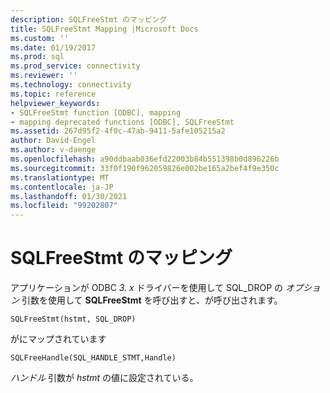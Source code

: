 ```yaml
---
description: SQLFreeStmt のマッピング
title: SQLFreeStmt Mapping |Microsoft Docs
ms.custom: ''
ms.date: 01/19/2017
ms.prod: sql
ms.prod_service: connectivity
ms.reviewer: ''
ms.technology: connectivity
ms.topic: reference
helpviewer_keywords:
- SQLFreeStmt function [ODBC], mapping
- mapping deprecated functions [ODBC], SQLFreeStmt
ms.assetid: 267d95f2-4f0c-47ab-9411-5afe105215a2
author: David-Engel
ms.author: v-daenge
ms.openlocfilehash: a90ddbaab036efd22003b84b551398b0d896226b
ms.sourcegitcommit: 33f0f190f962059826e002be165a2bef4f9e350c
ms.translationtype: MT
ms.contentlocale: ja-JP
ms.lasthandoff: 01/30/2021
ms.locfileid: "99202807"
---
```

# <a name="sqlfreestmt-mapping"></a>SQLFreeStmt のマッピング
アプリケーションが ODBC *3. x* ドライバーを使用して SQL_DROP の *オプション* 引数を使用して **SQLFreeStmt** を呼び出すと、が呼び出されます。  
  
```  
SQLFreeStmt(hstmt, SQL_DROP)   
```  
  
 がにマップされています  
  
```  
SQLFreeHandle(SQL_HANDLE_STMT,Handle)  
```  
  
 *ハンドル* 引数が *hstmt* の値に設定されている。
